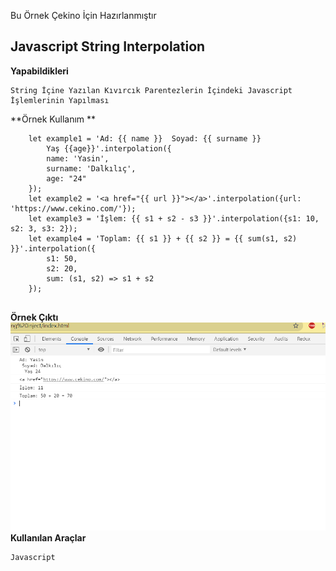 Bu Örnek Çekino İçin Hazırlanmıştır

## Javascript String Interpolation

**Yapabildikleri**

~~~~
String İçine Yazılan Kıvırcık Parentezlerin İçindeki Javascript İşlemlerinin Yapılması
~~~~

**Örnek Kullanım **
~~~~
    let example1 = 'Ad: {{ name }}  Soyad: {{ surname }}  
        Yaş {{age}}'.interpolation({
        name: 'Yasin',
        surname: 'Dalkılıç',
        age: "24"
    });
    let example2 = '<a href="{{ url }}"></a>'.interpolation({url: 'https://www.cekino.com/'});
    let example3 = 'İşlem: {{ s1 + s2 - s3 }}'.interpolation({s1: 10, s2: 3, s3: 2});
    let example4 = 'Toplam: {{ s1 }} + {{ s2 }} = {{ sum(s1, s2) }}'.interpolation({
        s1: 50,
        s2: 20,
        sum: (s1, s2) => s1 + s2
    });
  
~~~~

**Örnek Çıktı**
<img src="https://raw.githubusercontent.com/YASIINN/javascriptstringprototype/master/ornek.png" width="600">
**Kullanılan Araçlar**
~~~~
Javascript
~~~~

